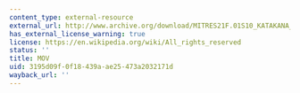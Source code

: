 ```yaml
---
content_type: external-resource
external_url: http://www.archive.org/download/MITRES21F.01S10_KATAKANA_EXERCISES/2c4.mov
has_external_license_warning: true
license: https://en.wikipedia.org/wiki/All_rights_reserved
status: ''
title: MOV
uid: 3195d09f-0f18-439a-ae25-473a2032171d
wayback_url: ''
---
```

